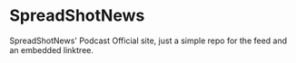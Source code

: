 # SpreadShotNews
SpreadShotNews' Podcast Official site, just a simple repo for the feed and an embedded linktree.
